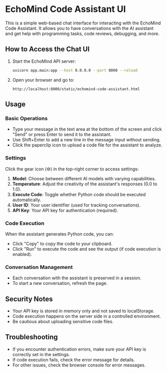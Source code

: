 # EchoMind Code Assistant UI

This is a simple web-based chat interface for interacting with the EchoMind Code Assistant. It allows you to have conversations with the AI assistant and get help with programming tasks, code reviews, debugging, and more.

## How to Access the Chat UI

1. Start the EchoMind API server:
   ```bash
   uvicorn app.main:app --host 0.0.0.0 --port 8000 --reload
   ```

2. Open your browser and go to:
   ```
   http://localhost:8000/static/echomind-code-assistant.html
   ```

## Usage

### Basic Operations
- Type your message in the text area at the bottom of the screen and click "Send" or press Enter to send it to the assistant.
- Use Shift+Enter to add a new line in the message input without sending.
- Click the paperclip icon to upload a code file for the assistant to analyze.

### Settings
Click the gear icon (⚙️) in the top-right corner to access settings:

1. **Model**: Choose between different AI models with varying capabilities.
2. **Temperature**: Adjust the creativity of the assistant's responses (0.0 to 1.0).
3. **Execute Code**: Toggle whether Python code should be executed automatically.
4. **User ID**: Your user identifier (used for tracking conversations).
5. **API Key**: Your API key for authentication (required).

### Code Execution
When the assistant generates Python code, you can:
- Click "Copy" to copy the code to your clipboard.
- Click "Run" to execute the code and see the output (if code execution is enabled).

### Conversation Management
- Each conversation with the assistant is preserved in a session.
- To start a new conversation, refresh the page.

## Security Notes
- Your API key is stored in memory only and not saved to localStorage.
- Code execution happens on the server side in a controlled environment.
- Be cautious about uploading sensitive code files.

## Troubleshooting
- If you encounter authentication errors, make sure your API key is correctly set in the settings.
- If code execution fails, check the error message for details.
- For other issues, check the browser console for error messages.
